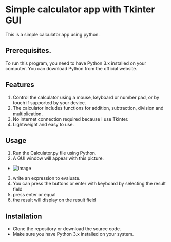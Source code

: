 # **Simple calculator app with Tkinter GUI**
This is a simple calculator app using python.
<br>

## Prerequisites.
To run this program, you need to have Python 3.x installed on your computer. You can download Python from the official website.
<br>

## Features
1. Control the calculator using a mouse, keyboard or number pad, or by touch if supported by your device.
2. The calculator includes functions for addition, subtraction, division and multiplication.
3. No internet connection required because I use Tkinter.
4. Lightweight and easy to use.


## Usage
1. Run the Calculator.py file using Python.
2. A GUI window will appear with this picture.
- ![image](https://github.com/Mohamed10Alaeldin/Calculator/assets/99670636/e3b5bea4-d7e8-4326-a297-93cd69ab13ce)
3. write an expression to evaluate.
4. You can press the buttons or enter with keyboard by selecting the result field
5. press enter or equal
6. the result will display on the result field


## Installation
- Clone the repository or download the source code.
- Make sure you have Python 3.x installed on your system.
<br>

